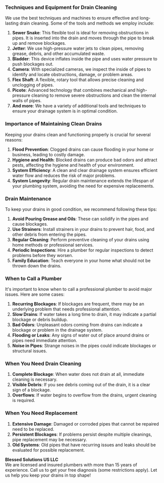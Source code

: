 ### Techniques and Equipment for Drain Cleaning

We use the best techniques and machines to ensure effective and long-lasting drain cleaning. Some of the tools and methods we employ include:

1. **Sewer Snake**: This flexible tool is ideal for removing obstructions in pipes. It is inserted into the drain and moves through the pipe to break up and remove blockages.
2. **Jetter**: We use high-pressure water jets to clean pipes, removing grease, debris, and other accumulated waste.
3. **Bladder**: This device inflates inside the pipe and uses water pressure to push blockages out.
4. **Camera**: With specialized cameras, we inspect the inside of pipes to identify and locate obstructions, damage, or problem areas.
5. **Flex Shaft**: A flexible, rotary tool that allows precise cleaning and unclogging of pipes.
6. **Picote**: Advanced technology that combines mechanical and high-pressure cleaning to remove severe obstructions and clean the internal walls of pipes.
7. **And more**: We have a variety of additional tools and techniques to ensure your drainage system is in optimal condition.

### Importance of Maintaining Clean Drains

Keeping your drains clean and functioning properly is crucial for several reasons:

1. **Flood Prevention**: Clogged drains can cause flooding in your home or business, leading to costly damage.
2. **Hygiene and Health**: Blocked drains can produce bad odors and attract pests, affecting the hygiene and health of your environment.
3. **System Efficiency**: A clean and clear drainage system ensures efficient water flow and reduces the risk of major problems.
4. **System Longevity**: Regular drain maintenance extends the lifespan of your plumbing system, avoiding the need for expensive replacements.

### Drain Maintenance

To keep your drains in good condition, we recommend following these tips:

1. **Avoid Pouring Grease and Oils**: These can solidify in the pipes and cause blockages.
2. **Use Strainers**: Install strainers in your drains to prevent hair, food, and other debris from entering the pipes.
3. **Regular Cleaning**: Perform preventive cleaning of your drains using home methods or professional services.
4. **Periodic Inspections**: Hire a plumber for regular inspections to detect problems before they worsen.
5. **Family Education**: Teach everyone in your home what should not be thrown down the drains.

### When to Call a Plumber

It's important to know when to call a professional plumber to avoid major issues. Here are some cases:

1. **Recurring Blockages**: If blockages are frequent, there may be an underlying problem that needs professional attention.
2. **Slow Drains**: If water takes a long time to drain, it may indicate a partial blockage or debris buildup.
3. **Bad Odors**: Unpleasant odors coming from drains can indicate a blockage or problem in the drainage system.
4. **Flooding or Leaks**: Any signs of water out of place around drains or pipes need immediate attention.
5. **Noise in Pipes**: Strange noises in the pipes could indicate blockages or structural issues.

### When You Need Drain Cleaning

1. **Complete Blockage**: When water does not drain at all, immediate cleaning is necessary.
2. **Visible Debris**: If you see debris coming out of the drain, it is a clear sign of a blockage.
3. **Overflows**: If water begins to overflow from the drains, urgent cleaning is required.

### When You Need Replacement

1. **Extensive Damage**: Damaged or corroded pipes that cannot be repaired need to be replaced.
2. **Persistent Blockages**: If problems persist despite multiple cleanings, pipe replacement may be necessary.
3. **Old Systems**: Old pipes that have recurring issues and leaks should be evaluated for possible replacement.

**Blessed Solutions US LLC**  
We are licensed and insured plumbers with more than 15 years of experience. Call us to get your free diagnosis (some restrictions apply). Let us help you keep your drains in top shape!

